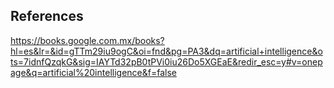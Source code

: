 




## References


https://books.google.com.mx/books?hl=es&lr=&id=gTTm29iu9ogC&oi=fnd&pg=PA3&dq=artificial+intelligence&ots=7idnfQzqkG&sig=IAYTd32pB0tPVi0iu26Do5XGEaE&redir_esc=y#v=onepage&q=artificial%20intelligence&f=false

